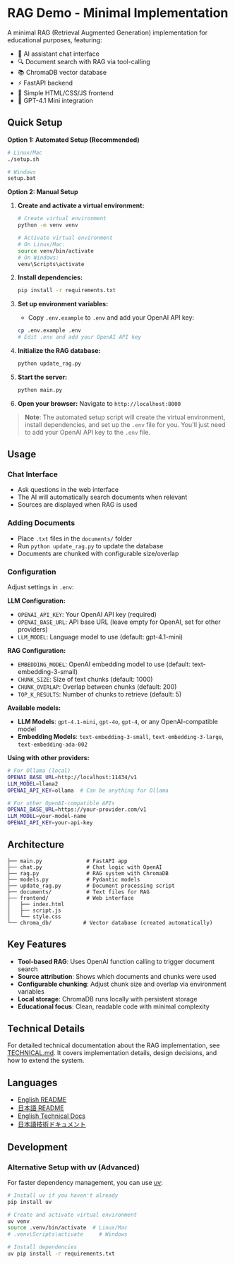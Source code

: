 # RAG Demo - Minimal Implementation

A minimal RAG (Retrieval Augmented Generation) implementation for educational purposes, featuring:

- 🤖 AI assistant chat interface
- 🔍 Document search with RAG via tool-calling
- 📚 ChromaDB vector database
- ⚡ FastAPI backend
- 🎨 Simple HTML/CSS/JS frontend
- 🔧 GPT-4.1 Mini integration

## Quick Setup

**Option 1: Automated Setup (Recommended)**
```bash
# Linux/Mac
./setup.sh

# Windows
setup.bat
```

**Option 2: Manual Setup**

1. **Create and activate a virtual environment:**
   ```bash
   # Create virtual environment
   python -m venv venv

   # Activate virtual environment
   # On Linux/Mac:
   source venv/bin/activate
   # On Windows:
   venv\Scripts\activate
   ```

2. **Install dependencies:**
   ```bash
   pip install -r requirements.txt
   ```

3. **Set up environment variables:**
   - Copy `.env.example` to `.env` and add your OpenAI API key:
   ```bash
   cp .env.example .env
   # Edit .env and add your OpenAI API key
   ```

4. **Initialize the RAG database:**
   ```bash
   python update_rag.py
   ```

5. **Start the server:**
   ```bash
   python main.py
   ```

6. **Open your browser:**
   Navigate to `http://localhost:8000`

> **Note**: The automated setup script will create the virtual environment, install dependencies, and set up the `.env` file for you. You'll just need to add your OpenAI API key to the `.env` file.

## Usage

### Chat Interface
- Ask questions in the web interface
- The AI will automatically search documents when relevant
- Sources are displayed when RAG is used

### Adding Documents
- Place `.txt` files in the `documents/` folder
- Run `python update_rag.py` to update the database
- Documents are chunked with configurable size/overlap

### Configuration
Adjust settings in `.env`:

**LLM Configuration:**
- `OPENAI_API_KEY`: Your OpenAI API key (required)
- `OPENAI_BASE_URL`: API base URL (leave empty for OpenAI, set for other providers)
- `LLM_MODEL`: Language model to use (default: gpt-4.1-mini)

**RAG Configuration:**
- `EMBEDDING_MODEL`: OpenAI embedding model to use (default: text-embedding-3-small)
- `CHUNK_SIZE`: Size of text chunks (default: 1000)
- `CHUNK_OVERLAP`: Overlap between chunks (default: 200)
- `TOP_K_RESULTS`: Number of chunks to retrieve (default: 5)

**Available models:**
- **LLM Models**: `gpt-4.1-mini`, `gpt-4o`, `gpt-4`, or any OpenAI-compatible model
- **Embedding Models**: `text-embedding-3-small`, `text-embedding-3-large`, `text-embedding-ada-002`

**Using with other providers:**
```bash
# For Ollama (local)
OPENAI_BASE_URL=http://localhost:11434/v1
LLM_MODEL=llama2
OPENAI_API_KEY=ollama  # Can be anything for Ollama

# For other OpenAI-compatible APIs
OPENAI_BASE_URL=https://your-provider.com/v1
LLM_MODEL=your-model-name
OPENAI_API_KEY=your-api-key
```

## Architecture

```
├── main.py              # FastAPI app
├── chat.py              # Chat logic with OpenAI
├── rag.py               # RAG system with ChromaDB
├── models.py            # Pydantic models
├── update_rag.py        # Document processing script
├── documents/           # Text files for RAG
├── frontend/            # Web interface
│   ├── index.html
│   ├── script.js
│   └── style.css
└── chroma_db/          # Vector database (created automatically)
```

## Key Features

- **Tool-based RAG**: Uses OpenAI function calling to trigger document search
- **Source attribution**: Shows which documents and chunks were used
- **Configurable chunking**: Adjust chunk size and overlap via environment variables
- **Local storage**: ChromaDB runs locally with persistent storage
- **Educational focus**: Clean, readable code with minimal complexity

## Technical Details

For detailed technical documentation about the RAG implementation, see [TECHNICAL.md](TECHNICAL.md). It covers implementation details, design decisions, and how to extend the system.

## Languages

- [English README](README.md)
- [日本語 README](README_ja.md)
- [English Technical Docs](TECHNICAL.md)
- [日本語技術ドキュメント](TECHNICAL_ja.md)

## Development

### Alternative Setup with uv (Advanced)
For faster dependency management, you can use [uv](https://github.com/astral-sh/uv):
```bash
# Install uv if you haven't already
pip install uv

# Create and activate virtual environment
uv venv
source .venv/bin/activate  # Linux/Mac
# .venv\Scripts\activate     # Windows

# Install dependencies
uv pip install -r requirements.txt
```